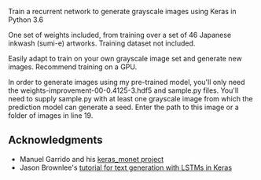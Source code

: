 

Train a recurrent network to generate grayscale images using Keras in Python 3.6

One set of weights included, from training over a set of 46 Japanese inkwash (sumi-e) artworks. Training dataset not included.

Easily adapt to train on your own grayscale image set and generate new images. Recommend training on a GPU.

In order to generate images using my pre-trained model, you'll only need the weights-improvement-00-0.4125-3.hdf5 and sample.py files. You'll need to supply sample.py with at least one grayscale image from which the prediction model can generate a seed. Enter the path to this image or a folder of images in line 19.


## Acknowledgments

* Manuel Garrido and his [keras_monet project](https://github.com/manugarri/keras_monet)
* Jason Brownlee's [tutorial for text generation with LSTMs in Keras](https://machinelearningmastery.com/text-generation-lstm-recurrent-neural-networks-python-keras/)


